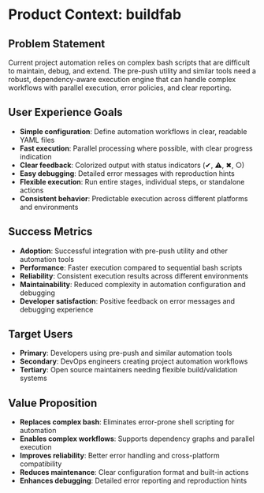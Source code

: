 # Product Context: buildfab

## Problem Statement
Current project automation relies on complex bash scripts that are difficult to maintain, debug, and extend. The pre-push utility and similar tools need a robust, dependency-aware execution engine that can handle complex workflows with parallel execution, error policies, and clear reporting.

## User Experience Goals
- **Simple configuration**: Define automation workflows in clear, readable YAML files
- **Fast execution**: Parallel processing where possible, with clear progress indication
- **Clear feedback**: Colorized output with status indicators (✔, ⚠, ✖, ○)
- **Easy debugging**: Detailed error messages with reproduction hints
- **Flexible execution**: Run entire stages, individual steps, or standalone actions
- **Consistent behavior**: Predictable execution across different platforms and environments

## Success Metrics
- **Adoption**: Successful integration with pre-push utility and other automation tools
- **Performance**: Faster execution compared to sequential bash scripts
- **Reliability**: Consistent execution results across different environments
- **Maintainability**: Reduced complexity in automation configuration and debugging
- **Developer satisfaction**: Positive feedback on error messages and debugging experience

## Target Users
- **Primary**: Developers using pre-push and similar automation tools
- **Secondary**: DevOps engineers creating project automation workflows
- **Tertiary**: Open source maintainers needing flexible build/validation systems

## Value Proposition
- **Replaces complex bash**: Eliminates error-prone shell scripting for automation
- **Enables complex workflows**: Supports dependency graphs and parallel execution
- **Improves reliability**: Better error handling and cross-platform compatibility
- **Reduces maintenance**: Clear configuration format and built-in actions
- **Enhances debugging**: Detailed error reporting and reproduction hints